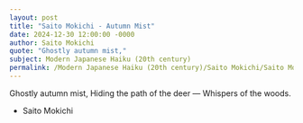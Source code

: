 ```yaml
---
layout: post
title: "Saito Mokichi - Autumn Mist"
date: 2024-12-30 12:00:00 -0000
author: Saito Mokichi
quote: "Ghostly autumn mist,"
subject: Modern Japanese Haiku (20th century)
permalink: /Modern Japanese Haiku (20th century)/Saito Mokichi/Saito Mokichi - Autumn Mist
---
```


Ghostly autumn mist,
Hiding the path of the deer —
Whispers of the woods.

- Saito Mokichi
